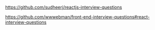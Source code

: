 https://github.com/sudheerj/reactjs-interview-questions

https://github.com/wwwebman/front-end-interview-questions#react-interview-questions
